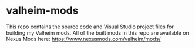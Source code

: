 # valheim-mods
This repo contains the source code and Visual Studio project files for building my Valheim mods.  All of the built mods in this repo are available on Nexus Mods here: https://www.nexusmods.com/valheim/mods/
